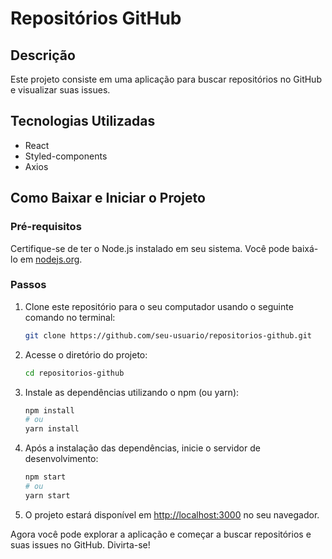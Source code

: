 # Repositórios GitHub

## Descrição
Este projeto consiste em uma aplicação para buscar repositórios no GitHub e visualizar suas issues.

## Tecnologias Utilizadas
- React
- Styled-components
- Axios

## Como Baixar e Iniciar o Projeto

### Pré-requisitos
Certifique-se de ter o Node.js instalado em seu sistema. Você pode baixá-lo em [nodejs.org](https://nodejs.org/).

### Passos
1. Clone este repositório para o seu computador usando o seguinte comando no terminal:
    ```bash
    git clone https://github.com/seu-usuario/repositorios-github.git
    ```

2. Acesse o diretório do projeto:
    ```bash
    cd repositorios-github
    ```

3. Instale as dependências utilizando o npm (ou yarn):
    ```bash
    npm install
    # ou
    yarn install
    ```

4. Após a instalação das dependências, inicie o servidor de desenvolvimento:
    ```bash
    npm start
    # ou
    yarn start
    ```

5. O projeto estará disponível em [http://localhost:3000](http://localhost:3000) no seu navegador.

Agora você pode explorar a aplicação e começar a buscar repositórios e suas issues no GitHub. Divirta-se!
